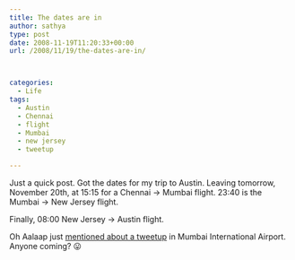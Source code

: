 ```yaml
---
title: The dates are in
author: sathya
type: post
date: 2008-11-19T11:20:33+00:00
url: /2008/11/19/the-dates-are-in/



categories:
  - Life
tags:
  - Austin
  - Chennai
  - flight
  - Mumbai
  - new jersey
  - tweetup

---
```

Just a quick post. Got the dates for my trip to Austin. Leaving tomorrow, November 20th, at 15:15 for a Chennai -> Mumbai flight. 23:40 is the Mumbai -> New Jersey flight.

Finally, 08:00 New Jersey -> Austin flight.

Oh Aalaap just [mentioned about a tweetup][1] in Mumbai International Airport. Anyone coming? 😛

 [1]: https://twitter.com/Aalaap/statuses/1012685330
